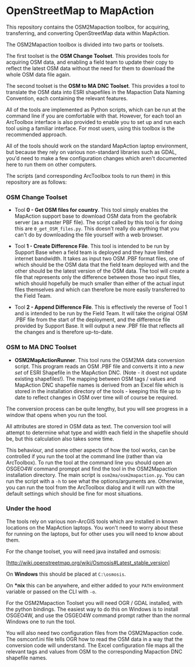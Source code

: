 # OpenStreetMap to MapAction

This repository contains the OSM2Mapaction toolbox, for acquiring, transferring, and converting OpenStreetMap data within MapAction.

The OSM2Mapaction toolbox is divided into two parts or toolsets.

The first toolset is the **OSM Change Toolset**.  This provides tools for acquiring OSM data, and enabling a field team to update their copy to reflect the latest OSM data without the need for them to download the whole OSM data file again.

The second toolset is the **OSM to MA DNC Toolset**. This provides a tool to translate the OSM data into ESRI shapefiles in the Mapaction Data Naming Convention, each containing the relevant features.

All of the tools are implemented as Python scripts, which can be run at the command line if you are comfortable with that. However, for each tool an ArcToolbox interface is also provided to enable you to set up and run each tool using a familiar interface. For most users, using this toolbox is the recommended approach.

All of the tools should work on the standard MapAction laptop environment, but because they rely on various non-standard libraries such as GDAL, you'd need to make a few configuration changes which aren't documented here to run them on other computers.

The scripts (and corresponding ArcToolbox tools to run them) in this repository are as follows:

### OSM Change Toolset

* Tool **0 - Get OSM files for country**. 
 This tool simply enables the MapAction support base to download OSM data from the geofabrik server
   (as a master PBF file). The script called by this tool is for doing this are `0_get_OSM_files.py`.
   This doesn't really do anything that you can't do by downloading the file yourself with a web browser.
   
* Tool **1 - Create Difference File**. This tool is intended to be run by Support Base when a field team is deployed and they have limited internet bandwidth. It takes as input two OSM .PBF format files, one of which should be the OSM data that the field team deployed with and the other should be the latest version of the OSM data. The tool will create a file that represents only the difference between those two input files, which should hopefully be much smaller than either of the actual input files themselves and which can therefore be more easily transferred to the Field Team.

* Tool **2 - Append Difference File**. This is effectively the reverse of Tool 1 and is intended to be run by the Field Team. It will take the original OSM .PBF file from the start of the deployment, and the difference file provided by Support Base. It will output a new .PBF file that reflects all the changes and is therefore up-to-date.

### OSM to MA DNC Toolset

* **OSM2MapActionRunner**. This tool runs the OSM2MA data conversion script. This program reads an OSM .PBF file and converts it into a *new set* of ESRI Shapefile in the MapAction DNC. (Note - it doest not update existing shapefiles!). The mapping between OSM tags / values and MapAction DNC shapefile names is derived from an Excel file which is stored in the installation directory of the tools - keeping this file up to date to reflect changes in OSM over time will of course be required. 

The conversion process can be quite lengthy, but you will see progress in a window that opens when you run the tool.

All attributes are stored in OSM data as text. The conversion tool will attempt to determine what type and width each field in the shapefile should be, but this calculation also takes some time. 

This behaviour, and some other aspects of how the tool works, can be controlled if you run the tool at the command line (rather than via ArcToolbox). To run the tool at the command line you should open an OSGEO4W command promppt and find the tool in the OSM2Mapaction installation directory. The main script is `osm2ma/osm2mapaction.py`. You can run the script with a `-h` to see what the options/arguments are. Otherwise, you can run the tool from the ArcToolbox dialog and it will run with the default settings which should be fine for most situations.

### Under the hood

The tools rely on various non-ArcGIS tools which are installed in known locations on the MapAction laptops. You won't need to worry about these for running on the laptops, but for other uses you will need to know about them.

For the change toolset, you will need java installed and osmosis:

[http://wiki.openstreetmap.org/wiki/Osmosis#Latest_stable_version]

On **Windows** this should be placed at `C:\osmosis`.

On **\*nix** this can be anywhere, and either added to your `PATH` environment
variable or passed on the CLI with `-o`.

For the OSM2Mapaction Toolset you will need OGR / GDAL installed, with the python bindings. The easiest way to do this on Windows is to install OSGEO4W, and use the OSGEO4W command prompt rather than the normal Windows one to run the tool.

You will also need two configuration files from the OSM2Mapaction code. The osmconf.ini file tells OGR how to read the OSM data in a way that the conversion code will understand. The Excel configuration file maps all the relevant tags and values from OSM to the corresponding Mapaction DNC shapefile names.

